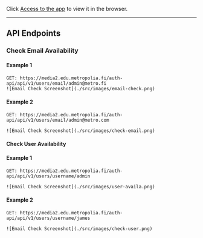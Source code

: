 Click [Access to the app](https://users.metropolia.fi/~hussaink/tailwind/) to view it in the browser.

---

## API Endpoints

### **Check Email Availability**

#### Example 1
```http
GET: https://media2.edu.metropolia.fi/auth-api/api/v1/users/email/admin@metro.fi
![Email Check Screenshot](./src/images/email-check.png)
```

#### Example 2

```http
GET: https://media2.edu.metropolia.fi/auth-api/api/v1/users/email/admin@metro.com

![Email Check Screenshot](./src/images/check-email.png)
```

#### **Check User Availability**
#### Example 1
```http
GET: https://media2.edu.metropolia.fi/auth-api/api/v1/users/username/admin

![Email Check Screenshot](./src/images/user-availa.png)
```
#### Example 2
```http
GET: https://media2.edu.metropolia.fi/auth-api/api/v1/users/username/james

![Email Check Screenshot](./src/images/check-user.png)

```

